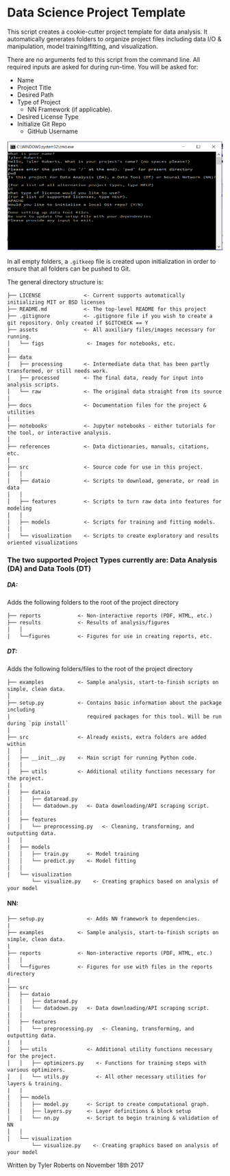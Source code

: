# Data Science Project Template

This script creates a cookie-cutter project template for data analysis. It automatically generates folders to organize project files including data I/O & manipulation, model training/fitting, and visualization.

There are no arguments fed to this script from the command line. All required inputs are asked for during run-time. You will be asked for:
* Name
* Project Title
* Desired Path
* Type of Project
  * NN Framework (if applicable).
* Desired License Type
* Initialize Git Repo
  * GitHub Username

![](assets/fig/example_run.PNG)

In all empty folders, a `.gitkeep` file is created upon initialization in order to ensure that all folders can be pushed to Git.

The general directory structure is:
```
├── LICENSE              <- Current supports automatically initializing MIT or BSD licenses
├── README.md            <- The top-level README for this project
├── .gitignore           <- .gitignore file if you wish to create a git repository. Only created if $GITCHECK == Y
├── assets               <- All auxiliary files/images necessary for running.
│   └── figs              <- Images for notebooks, etc.
|
├── data
│   ├── processing       <- Intermediate data that has been partly transformed, or still needs work.
│   ├── processed        <- The final data, ready for input into analysis scripts.
│   └── raw              <- The original data straight from its source
│
├── docs                 <- Documentation files for the project & utilities
│
├── notebooks            <- Jupyter notebooks - either tutorials for the tool, or interactive analysis.
│
├── references           <- Data dictionaries, manuals, citations, etc.
│
├── src                  <- Source code for use in this project.
│   │
│   ├── dataio           <- Scripts to download, generate, or read in data
│   │
│   ├── features         <- Scripts to turn raw data into features for modeling
│   │
│   ├── models           <- Scripts for training and fitting models.                 
│   │
│   └── visualization    <- Scripts to create exploratory and results oriented visualizations
```
### The two supported Project Types currently are: Data Analysis (DA) and Data Tools (DT)

##### DA:
Adds the following folders to the root of the project directory
```
├── reports            <- Non-interactive reports (PDF, HTML, etc.)
├── results            <- Results of analysis/figures
│   │
│   └──figures         <- Figures for use in creating reports, etc.
```
##### DT:
Adds the following folders/files to the root of the project directory
```
├── examples           <- Sample analysis, start-to-finish scripts on simple, clean data.
│
├── setup.py           <- Contains basic information about the package including
|                         required packages for this tool. Will be run during `pip install`
│
├── src                <- Already exists, extra folders are added within
│   │
│   ├── __init__.py    <- Main script for running Python code.
│   │
│   ├── utils          <- Additional utility functions necessary for the project.
|   |
│   ├── dataio           
│   │   ├── dataread.py
│   │   └── datadown.py   <- Data downloading/API scraping script.
│   │
│   ├── features        
│   │   └── preprocessing.py   <- Cleaning, transforming, and outputting data.
│   │
│   ├── models                           
│   │   ├── train.py      <- Model training
│   │   └── predict.py    <- Model fitting
│   │
│   └── visualization
        └── visualize.py    <- Creating graphics based on analysis of your model
```

#### NN:
```
├── setup.py              <- Adds NN framework to dependencies.
|
├── examples           <- Sample analysis, start-to-finish scripts on simple, clean data.
|
├── reports            <- Non-interactive reports (PDF, HTML, etc.)
│   │
│   └──figures         <- Figures for use with files in the reports directory
|
├── src
│   ├── dataio           
│   │   ├── dataread.py
│   │   └── datadown.py   <- Data downloading/API scraping script.
│   │
│   ├── features        
│   │   └── preprocessing.py   <- Cleaning, transforming, and outputting data.
|   |
│   ├── utils             <- Additional utility functions necessary for the project.
│   │   ├── optimizers.py    <- Functions for training steps with various optimizers.
│   │   └── utils.py         <- All other necessary utilities for layers & training.
|   |
│   ├── models                           
│   │   ├── model.py      <- Script to create computational graph.
│   │   ├── layers.py     <- Layer definitions & block setup
│   │   └── nn.py         <- Script to begin training & validation of NN
│   │
│   └── visualization
        └── visualize.py    <- Creating graphics based on analysis of your model
```


Written by Tyler Roberts on November 18th 2017
